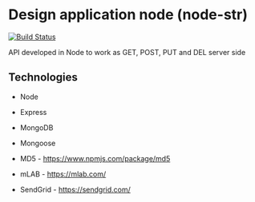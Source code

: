 # Design application node (node-str)
[![Build Status](https://travis-ci.org/marcionitao/node-str.svg?branch=master)](https://travis-ci.org/marcionitao/node-str)

API developed in Node to work as GET, POST, PUT and DEL server side

## Technologies
- Node
- Express
- MongoDB
- Mongoose

- MD5 - https://www.npmjs.com/package/md5
- mLAB - https://mlab.com/
- SendGrid - https://sendgrid.com/
